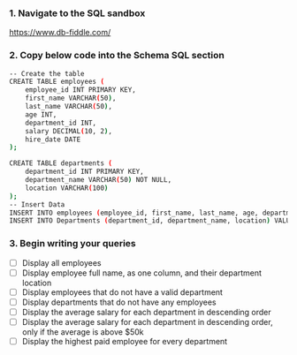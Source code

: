 ### 1. Navigate to the SQL sandbox
https://www.db-fiddle.com/

### 2. Copy below code into the Schema SQL section
```bash
-- Create the table
CREATE TABLE employees (
    employee_id INT PRIMARY KEY,
    first_name VARCHAR(50),
    last_name VARCHAR(50),
    age INT,
    department_id INT,
    salary DECIMAL(10, 2),
    hire_date DATE
);

CREATE TABLE departments (
    department_id INT PRIMARY KEY,
    department_name VARCHAR(50) NOT NULL,
    location VARCHAR(100)
);
-- Insert Data
INSERT INTO employees (employee_id, first_name, last_name, age, department_id, salary, hire_date)  VALUES (1, 'Brian', 'Hood', 30, 1, 55000.00, '2015-06-20'),(2, 'Jane', 'Smith', 28, 2, 60000.00, '2016-03-15'),(3, 'Guido', 'Scorza', 35, 1, 75000.00, '2017-08-01'),(4, 'Michael', 'Brown', 40, 3, 15000.00, '2014-11-30'),(5, 'Chris', 'Davis', 45, 4, 85000.00, '2013-05-12'),(6, 'David', 'Miller', 25, 2, 50000.00, '2019-02-20'),(7, 'Jonathan', 'Zittrain', 38, 4, 90000.00, '2016-07-09'),(8, 'Jonathan', 'Turley', 50, 3, 70000.00, '2010-04-17'),(9, 'James', 'Taylor', 33, 1, 60000.00, '2018-09-25'),(10, 'Patricia', 'Anderson', 29, 4, 80000.00, '2017-11-02'), (11, 'John', 'Wayne', 49, 5, 90000.00, '2018-4-02');
INSERT INTO Departments (department_id, department_name, location) VALUES  (1, 'Sales', 'New York'), (2, 'Marketing', 'Los Angeles'), (3, 'HR', 'Chicago'), (4, 'Engineering', 'San Francisco'),(6, 'Legal', 'Denver');
```
### 3. Begin writing your queries
- [ ] Display all employees
- [ ] Display employee full name, as one column, and their department location
- [ ] Display employees that do not have a valid department
- [ ] Display departments that do not have any employees
- [ ] Display the average salary for each department in descending order
- [ ] Display the average salary for each department in descending order, only if the average is above $50k
- [ ] Display the highest paid employee for every department